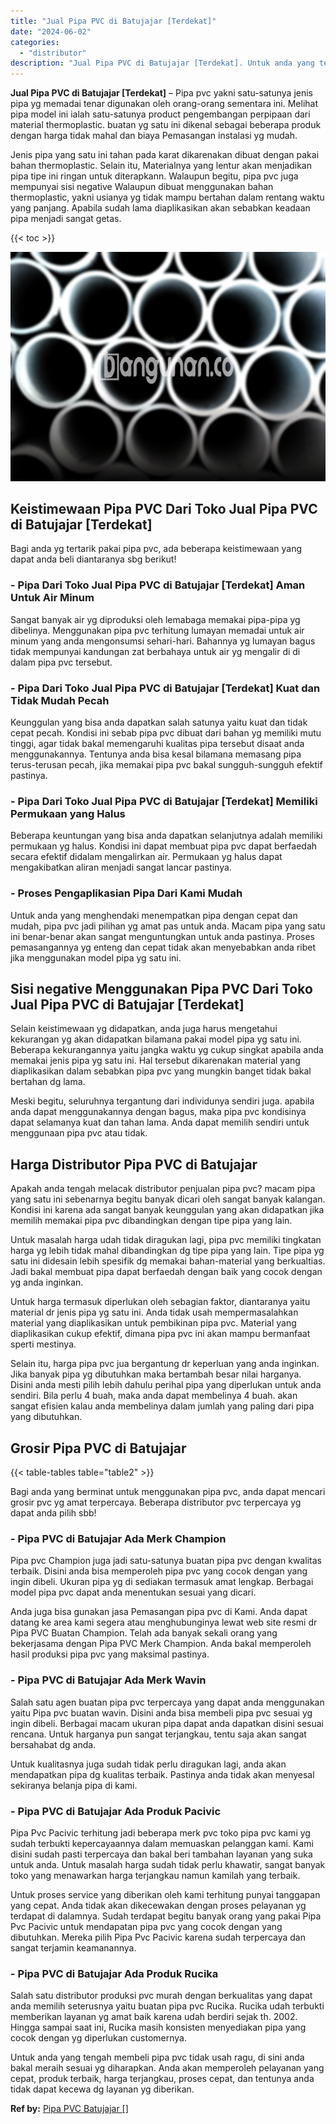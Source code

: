 ```yaml
---
title: "Jual Pipa PVC di Batujajar [Terdekat]"
date: "2024-06-02"
categories: 
  - "distributor"
description: "Jual Pipa PVC di Batujajar [Terdekat]. Untuk anda yang tengah membeli pipa pvc tidak usah ragu, di sini anda bakal meraih sesuai yg diharapkan. Anda akan mem..."
---
```


**Jual Pipa PVC di Batujajar \[Terdekat\]** – Pipa pvc yakni satu-satunya jenis pipa yg memadai tenar digunakan oleh orang-orang sementara ini. Melihat pipa model ini ialah satu-satunya product pengembangan perpipaan dari material thermoplastic. buatan yg satu ini dikenal sebagai beberapa produk dengan harga tidak mahal dan biaya Pemasangan instalasi yg mudah.

Jenis pipa yang satu ini tahan pada karat dikarenakan dibuat dengan pakai bahan thermoplastic. Selain itu, Materialnya yang lentur akan menjadikan pipa tipe ini ringan untuk diterapkann. Walaupun begitu, pipa pvc juga mempunyai sisi negative Walaupun dibuat menggunakan bahan thermoplastic, yakni usianya yg tidak mampu bertahan dalam rentang waktu yang panjang. Apabila sudah lama diaplikasikan akan sebabkan keadaan pipa menjadi sangat getas.

{{< toc >}}

![Jual Pipa PVC di Batujajar [Terdekat]](/images/jaul-pipa-pvc-28.png)

## Keistimewaan Pipa PVC Dari Toko Jual Pipa PVC di Batujajar \[Terdekat\]

Bagi anda yg tertarik pakai pipa pvc, ada beberapa keistimewaan yang dapat anda beli diantaranya sbg berikut!

### \- Pipa Dari Toko Jual Pipa PVC di Batujajar \[Terdekat\] Aman Untuk Air Minum

Sangat banyak air yg diproduksi oleh lemabaga memakai pipa-pipa yg dibelinya. Menggunakan pipa pvc terhitung lumayan memadai untuk air minum yang anda mengonsumsi sehari-hari. Bahannya yg lumayan bagus tidak mempunyai kandungan zat berbahaya untuk air yg mengalir di di dalam pipa pvc tersebut.

### \- Pipa Dari Toko Jual Pipa PVC di Batujajar \[Terdekat\] Kuat dan Tidak Mudah Pecah

Keunggulan yang bisa anda dapatkan salah satunya yaitu kuat dan tidak cepat pecah. Kondisi ini sebab pipa pvc dibuat dari bahan yg memiliki mutu tinggi, agar tidak bakal memengaruhi kualitas pipa tersebut disaat anda menggunakannya. Tentunya anda bisa kesal bilamana memasang pipa terus-terusan pecah, jika memakai pipa pvc bakal sungguh-sungguh efektif pastinya.

### \- Pipa Dari Toko Jual Pipa PVC di Batujajar \[Terdekat\] Memiliki Permukaan yang Halus

Beberapa keuntungan yang bisa anda dapatkan selanjutnya adalah memiliki permukaan yg halus. Kondisi ini dapat membuat pipa pvc dapat berfaedah secara efektif didalam mengalirkan air. Permukaan yg halus dapat mengakibatkan aliran menjadi sangat lancar pastinya.

### \- Proses Pengaplikasian Pipa Dari Kami Mudah

Untuk anda yang menghendaki menempatkan pipa dengan cepat dan mudah, pipa pvc jadi pilihan yg amat pas untuk anda. Macam pipa yang satu ini benar-benar akan sangat menguntungkan untuk anda pastinya. Proses pemasangannya yg enteng dan cepat tidak akan menyebabkan anda ribet jika menggunakan model pipa yg satu ini.

## Sisi negative Menggunakan Pipa PVC Dari Toko Jual Pipa PVC di Batujajar \[Terdekat\]

Selain keistimewaan yg didapatkan, anda juga harus mengetahui kekurangan yg akan didapatkan bilamana pakai model pipa yg satu ini. Beberapa kekurangannya yaitu jangka waktu yg cukup singkat apabila anda memakai jenis pipa yg satu ini. Hal tersebut dikarenakan material yang diaplikasikan dalam sebabkan pipa pvc yang mungkin banget tidak bakal bertahan dg lama.

Meski begitu, seluruhnya tergantung dari individunya sendiri juga. apabila anda dapat menggunakannya dengan bagus, maka pipa pvc kondisinya dapat selamanya kuat dan tahan lama. Anda dapat memilih sendiri untuk menggunaan pipa pvc atau tidak.

## Harga Distributor Pipa PVC di Batujajar

Apakah anda tengah melacak distributor penjualan pipa pvc? macam pipa yang satu ini sebenarnya begitu banyak dicari oleh sangat banyak kalangan. Kondisi ini karena ada sangat banyak keunggulan yang akan didapatkan jika memilih memakai pipa pvc dibandingkan dengan tipe pipa yang lain.

Untuk masalah harga udah tidak diragukan lagi, pipa pvc memiliki tingkatan harga yg lebih tidak mahal dibandingkan dg tipe pipa yang lain. Tipe pipa yg satu ini didesain lebih spesifik dg memakai bahan-material yang berkualtias. Jadi bakal membuat pipa dapat berfaedah dengan baik yang cocok dengan yg anda inginkan.

Untuk harga termasuk diperlukan oleh sebagian faktor, diantaranya yaitu material dr jenis pipa yg satu ini. Anda tidak usah mempermasalahkan material yang diaplikasikan untuk pembikinan pipa pvc. Material yang diaplikasikan cukup efektif, dimana pipa pvc ini akan mampu bermanfaat sperti mestinya.

Selain itu, harga pipa pvc jua bergantung dr keperluan yang anda inginkan. Jika banyak pipa yg dibutuhkan maka bertambah besar nilai harganya. Disini anda mesti pilih lebih dahulu perihal pipa yang diperlukan untuk anda sendiri. Bila perlu 4 buah, maka anda dapat membelinya 4 buah. akan sangat efisien kalau anda membelinya dalam jumlah yang paling dari pipa yang dibutuhkan.

## Grosir Pipa PVC di Batujajar

{{< table-tables table="table2" >}}

Bagi anda yang berminat untuk menggunakan pipa pvc, anda dapat mencari grosir pvc yg amat terpercaya. Beberapa distributor pvc terpercaya yg dapat anda pilih sbb!

### \- Pipa PVC di Batujajar Ada Merk Champion

Pipa pvc Champion juga jadi satu-satunya buatan pipa pvc dengan kwalitas terbaik. Disini anda bisa memperoleh pipa pvc yang cocok dengan yang ingin dibeli. Ukuran pipa yg di sediakan termasuk amat lengkap. Berbagai model pipa pvc dapat anda menentukan sesuai yang dicari.

Anda juga bisa gunakan jasa Pemasangan pipa pvc di Kami. Anda dapat datang ke area kami segera atau menghubunginya lewat web site resmi dr Pipa PVC Buatan Champion. Telah ada banyak sekali orang yang bekerjasama dengan Pipa PVC Merk Champion. Anda bakal memperoleh hasil produksi pipa pvc yang maksimal pastinya.

### \- Pipa PVC di Batujajar Ada Merk Wavin

Salah satu agen buatan pipa pvc terpercaya yang dapat anda menggunakan yaitu Pipa pvc buatan wavin. Disini anda bisa membeli pipa pvc sesuai yg ingin dibeli. Berbagai macam ukuran pipa dapat anda dapatkan disini sesuai rencana. Untuk harganya pun sangat terjangkau, tentu saja akan sangat bersahabat dg anda.

Untuk kualitasnya juga sudah tidak perlu diragukan lagi, anda akan mendapatkan pipa dg kualitas terbaik. Pastinya anda tidak akan menyesal sekiranya belanja pipa di kami.

### \- Pipa PVC di Batujajar Ada Produk Pacivic

Pipa Pvc Pacivic terhitung jadi beberapa merk pvc toko pipa pvc kami yg sudah terbukti kepercayaannya dalam memuaskan pelanggan kami. Kami disini sudah pasti terpercaya dan bakal beri tambahan layanan yang suka untuk anda. Untuk masalah harga sudah tidak perlu khawatir, sangat banyak toko yang menawarkan harga terjangkau namun kamilah yang terbaik.

Untuk proses service yang diberikan oleh kami terhitung punyai tanggapan yang cepat. Anda tidak akan dikecewakan dengan proses pelayanan yg terdapat di dalamnya. Sudah terdapat begitu banyak orang yang pakai Pipa Pvc Pacivic untuk mendapatan pipa pvc yang cocok dengan yang dibutuhkan. Mereka pilih Pipa Pvc Pacivic karena sudah terpercaya dan sangat terjamin keamanannya.

### \- Pipa PVC di Batujajar Ada Produk Rucika

Salah satu distributor produksi pvc murah dengan berkualitas yang dapat anda memilih seterusnya yaitu buatan pipa pvc Rucika. Rucika udah terbukti memberikan layanan yg amat baik karena udah berdiri sejak th. 2002. Hingga sampai saat ini, Rucika masih konsisten menyediakan pipa yang cocok dengan yg diperlukan customernya.

Untuk anda yang tengah membeli pipa pvc tidak usah ragu, di sini anda bakal meraih sesuai yg diharapkan. Anda akan memperoleh pelayanan yang cepat, produk terbaik, harga terjangkau, proses cepat, dan tentunya anda tidak dapat kecewa dg layanan yg diberikan.

**Ref by:** [Pipa PVC Batujajar []](https://id.wikipedia.org/wiki/Pipa)
